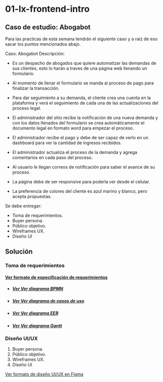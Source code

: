 # 01-lx-frontend-intro

## Caso de estudio: Abogabot

Para las practicas de esta semana tendrán el siguiente caso y a raíz de eso sacar los puntos mencionados abajo.

Caso: Abogabot Descripción:

- Es un despacho de abogados que quiere automatizar las demandas de sus clientes, esto lo harán a traves de una página web llenando un formulario.

- Al momento de llenar el formulario se manda al proceso de pago para finalizar la transacción.

- Para dar seguimiento a su demanda, el cliente crea una cuenta en la plataforma y verá el seguimiento de cada una de las actualizaciones del proceso legal.

- El administrador del sitio recibe la notificación de una nueva demanda y con los datos llenados del formulario se crea automáticamente el documento legal en formato word para empezar el proceso.

- El administrador recibe el pago y debe de ser capaz de verlo en un dashboard para ver la cantidad de ingresos recibidos.

- El administrador actualiza el proceso de la demanda y agrega comentarios en cada paso del proceso.

- Al usuario le llegan correos de notificación para saber el avance de su proceso.

- La página debe de ser responsive para poderla ver desde el celular.

- La preferencia de colores del cliente es azul marino y blanco, pero acepta propuestas.

Se debe entregar:

- Toma de requerimientos.
- Buyer persona.
- Público objetivo.
- Wireframes UX.
- Diseño UI

## Solución

### Toma de requerimientos

#### [Ver formato de especificación de requerimientos](./files/1.Requirements.pdf)

- ##### [Ver Ver diagrama BPMN](./files/Diagrams/BPMN-Abogabot.pdf)

- ##### [Ver Ver diagrama de casos de uso](./files/Diagrams/CasosDeUso-Abogabot.png)

- ##### [Ver Ver diagrama EER](./files/Diagrams/EER-Abogabot.png)

- ##### [Ver Ver diagrama Gantt](./files/Diagrams/Gantt-Abogabot.pdf)

### Diseño UI/UX

1. Buyer persona.
2. Público objetivo.
3. Wireframes UX.
4. Diseño UI

[Ver formato de diseño UI/UX en Figma](https://www.figma.com/file/Mkx9auwfUkc71swFxI1GHh/Figma-Basics?node-id=0%3A286)
